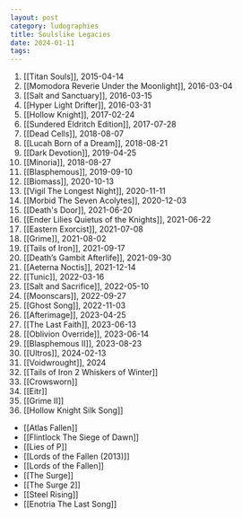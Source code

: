 ```yaml
---
layout: post
category: ludographies
title: Soulslike Legacies
date: 2024-01-11
tags:
---
```


1. [[Titan Souls]], 2015-04-14
2. [[Momodora Reverie Under the Moonlight]], 2016-03-04
3. [[Salt and Sanctuary]], 2016-03-15
4. [[Hyper Light Drifter]], 2016-03-31
5. [[Hollow Knight]], 2017-02-24
6. [[Sundered Eldritch Edition]], 2017-07-28
7. [[Dead Cells]], 2018-08-07
8. [[Lucah Born of a Dream]], 2018-08-21
9. [[Dark Devotion]], 2019-04-25
10. [[Minoria]], 2018-08-27
11. [[Blasphemous]], 2019-09-10
12. [[Biomass]], 2020-10-13
13. [[Vigil The Longest Night]], 2020-11-11
14. [[Morbid The Seven Acolytes]], 2020-12-03
15. [[Death's Door]], 2021-06-20
16. [[Ender Lilies Quietus of the Knights]], 2021-06-22
17. [[Eastern Exorcist]], 2021-07-08
18. [[Grime]], 2021-08-02
19. [[Tails of Iron]], 2021-09-17
20. [[Death’s Gambit Afterlife]], 2021-09-30
21. [[Aeterna Noctis]], 2021-12-14
22. [[Tunic]], 2022-03-16
23. [[Salt and Sacrifice]], 2022-05-10
24. [[Moonscars]], 2022-09-27
25. [[Ghost Song]], 2022-11-03
26. [[Afterimage]], 2023-04-25
27. [[The Last Faith]], 2023-06-13
28. [[Oblivion Override]], 2023-06-14
29. [[Blasphemous II]], 2023-08-23
30. [[Ultros]], 2024-02-13
31. [[Voidwrought]], 2024
32. [[Tails of Iron 2 Whiskers of Winter]]
33. [[Crowsworn]]
34. [[Eitr]]
35. [[Grime II]]
36. [[Hollow Knight Silk Song]]

* [[Atlas Fallen]]
* [[Flintlock The Siege of Dawn]]
* [[Lies of P]]
* [[Lords of the Fallen (2013)]]
* [[Lords of the Fallen]]
* [[The Surge]]
* [[The Surge 2]]
* [[Steel Rising]]
* [[Enotria The Last Song]]
